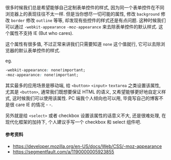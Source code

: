 很多时候我们总是希望能够自己定制表单控件的样式, 因为同一个表单控件在不同浏览器上的表现往往不太一样. 但是当你想尽一切可能的属性, 修改 `background` 修改 `border` 修改 `outline` 等等, 却发现有些控件的样式还是有点问题. 这种时候我们可以通过 `-webkit-appearance` `-moz-appearance` 来去除表单控件的默认样式. 这个属性不支持 IE (But who cares).

这个属性有很多值, 不过正常来讲我们只需要知道 `none` 这个值就行, 它可以去除浏览器的默认表单控件的样式.

eg.

```css
-webkit-appearance: none!important;
-moz-appearance: none!important;
```

其实最多的应用场景是移动端, 给 `<button>` `<input>` `textarea` 之类设置该属性, 尤其是 `<button>`, 通常我们既想要保证 HTML 的语义, 又希望能够更好地自定义样式, 这时候我们可以使用该属性. PC 端我个人倾向也可以用, 毕竟写自己的博客不是很 care IE 的情况 - -.

另外就是给 `<select>` 或者 checkbox 设置该属性的话意义不大, 还是很难处理, 在现代化框架的加持下, 个人建议手写一个 checkbox 和 select 组件吧.



#### 参考资料

* https://developer.mozilla.org/en-US/docs/Web/CSS/-moz-appearance
* https://segmentfault.com/a/1190000005923855